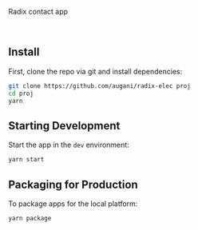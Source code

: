 
<p>
  Radix contact app
</p>

<br>


## Install

First, clone the repo via git and install dependencies:

```bash
git clone https://github.com/augani/radix-elec proj
cd proj
yarn
```

## Starting Development

Start the app in the `dev` environment:

```bash
yarn start
```

## Packaging for Production

To package apps for the local platform:

```bash
yarn package
```
